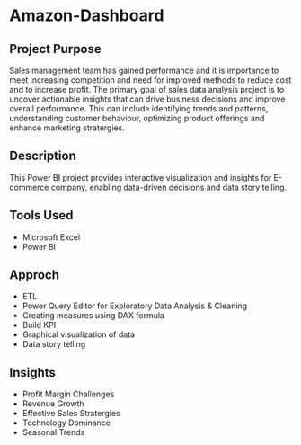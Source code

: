 # Amazon-Dashboard
## Project Purpose
Sales management team has gained performance and it is importance to meet increasing competition and need for improved methods to reduce cost and to increase profit. The primary goal of sales data analysis project is to uncover actionable insights that can drive business decisions and improve overall performance. This can include identifying trends and patterns, understanding customer behaviour, optimizing product offerings and enhance marketing stratergies.

## Description
This Power BI project provides interactive visualization and insights for E-commerce company, enabling data-driven decisions and data story telling.

## Tools Used 
- Microsoft Excel
- Power BI

## Approch
- ETL
- Power Query Editor for Exploratory Data Analysis & Cleaning
- Creating measures using DAX formula
- Build KPI
- Graphical visualization of data
- Data story telling

## Insights
- Profit Margin Challenges
- Revenue Growth
- Effective Sales Stratergies
- Technology Dominance
- Seasonal Trends
  
